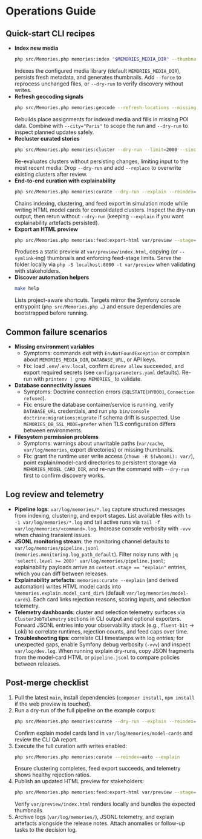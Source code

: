 # Operations Guide

## Quick-start CLI recipes
- **Index new media**
  ```bash
  php src/Memories.php memories:index "$MEMORIES_MEDIA_DIR" --thumbnails
  ```
  Indexes the configured media library (default `MEMORIES_MEDIA_DIR`), persists fresh metadata, and generates thumbnails. Add `--force` to reprocess unchanged files, or `--dry-run` to verify discovery without writes.
- **Refresh geocoding signals**
  ```bash
  php src/Memories.php memories:geocode --refresh-locations --missing-pois
  ```
  Rebuilds place assignments for indexed media and fills in missing POI data. Combine with `--city="Paris"` to scope the run and `--dry-run` to inspect planned updates safely.
- **Recluster curated stories**
  ```bash
  php src/Memories.php memories:cluster --dry-run --limit=2000 --since=2024-01-01
  ```
  Re-evaluates clusters without persisting changes, limiting input to the most recent media. Drop `--dry-run` and add `--replace` to overwrite existing clusters after review.
- **End-to-end curation with explainability**
  ```bash
  php src/Memories.php memories:curate --dry-run --explain --reindex=auto --types=journey
  ```
  Chains indexing, clustering, and feed export in simulation mode while writing HTML model cards for consolidated clusters. Inspect the dry-run output, then rerun without `--dry-run` (keeping `--explain` if you want explainability artefacts persisted).
- **Export an HTML preview**
  ```bash
  php src/Memories.php memories:feed:export-html var/preview --stage=curated --max-items=48
  ```
  Produces a static preview at `var/preview/index.html`, copying (or `--symlink`-ing) thumbnails and enforcing feed-stage limits. Serve the folder locally via `php -S localhost:8080 -t var/preview` when validating with stakeholders.
- **Discover automation helpers**
  ```bash
  make help
  ```
  Lists project-aware shortcuts. Targets mirror the Symfony console entrypoint (`php src/Memories.php …`) and ensure dependencies are bootstrapped before running.

## Common failure scenarios
- **Missing environment variables**
  - Symptoms: commands exit with `EnvNotFoundException` or complain about `MEMORIES_MEDIA_DIR`, `DATABASE_URL`, or API keys.
  - Fix: load `.env`/`.env.local`, confirm `direnv allow` succeeded, and export required secrets (see `config/parameters.yaml` defaults). Re-run with `printenv | grep MEMORIES_` to validate.
- **Database connectivity issues**
  - Symptoms: Doctrine connection errors (`SQLSTATE[HY000]`, `Connection refused`).
  - Fix: ensure the database container/service is running, verify `DATABASE_URL` credentials, and run `php bin/console doctrine:migrations:migrate` if schema drift is suspected. Use `MEMORIES_DB_SSL_MODE=prefer` when TLS configuration differs between environments.
- **Filesystem permission problems**
  - Symptoms: warnings about unwritable paths (`var/cache`, `var/log/memories`, export directories) or missing thumbnails.
  - Fix: grant the runtime user write access (`chown -R $(whoami): var/`), point explain/model-card directories to persistent storage via `MEMORIES_MODEL_CARD_DIR`, and re-run the command with `--dry-run` first to confirm discovery works.

## Log review and telemetry
- **Pipeline logs**: `var/log/memories/*.log` capture structured messages from indexing, clustering, and export stages. List available files with `ls -1 var/log/memories/*.log` and tail active runs via `tail -f var/log/memories/<command>.log`. Increase console verbosity with `-vvv` when chasing transient issues.
- **JSONL monitoring stream**: the monitoring channel defaults to `var/log/memories/pipeline.jsonl` (`memories.monitoring.log_path_default`). Filter noisy runs with `jq 'select(.level >= 200)' var/log/memories/pipeline.jsonl`; explainability payloads arrive as `context.stage == "explain"` entries, which you can diff between releases.
- **Explainability artefacts**: `memories:curate --explain` (and derived automation) writes HTML model cards into `%memories.explain.model_card_dir%` (default `var/log/memories/model-cards`). Each card links rejection reasons, scoring inputs, and selection telemetry.
- **Telemetry dashboards**: cluster and selection telemetry surfaces via `ClusterJobTelemetry` sections in CLI output and optional exporters. Forward JSONL entries into your observability stack (e.g., `fluent-bit` → Loki) to correlate runtimes, rejection counts, and feed caps over time.
- **Troubleshooting tips**: correlate CLI timestamps with log entries; for unexpected gaps, enable Symfony debug verbosity (`-vvv`) and inspect `var/log/dev.log`. When running explain dry-runs, copy JSON fragments from the model-card HTML or `pipeline.jsonl` to compare policies between releases.

## Post-merge checklist
1. Pull the latest `main`, install dependencies (`composer install`, `npm install` if the web preview is touched).
2. Run a dry-run of the full pipeline on the example corpus:
   ```bash
   php src/Memories.php memories:curate --dry-run --explain --reindex=auto --types=journey
   ```
   Confirm explain model cards land in `var/log/memories/model-cards` and review the CLI QA report.
3. Execute the full curation with writes enabled:
   ```bash
   php src/Memories.php memories:curate --reindex=auto --explain
   ```
   Ensure clustering completes, feed export succeeds, and telemetry shows healthy rejection ratios.
4. Publish an updated HTML preview for stakeholders:
   ```bash
   php src/Memories.php memories:feed:export-html var/preview --stage=curated --max-items=48
   ```
   Verify `var/preview/index.html` renders locally and bundles the expected thumbnails.
5. Archive logs (`var/log/memories/`), JSONL telemetry, and explain artefacts alongside the release notes. Attach anomalies or follow-up tasks to the decision log.
